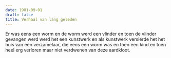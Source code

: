 ```yaml
---
date: 1981-09-01
draft: false
title: Verhaal van lang geleden
---
```

Er was eens een worm en de worm werd een vlinder en toen de vlinder gevangen werd werd het een kunstwerk en als kunstwerk versierde het het huis van een verzamelaar, die eens een worm was en toen een kind en toen heel erg verloren maar niet verdwenen van deze aardkloot.